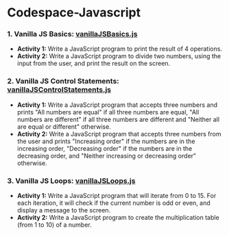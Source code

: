 # Codespace-Javascript
### 1. Vanilla JS Basics: [vanillaJSBasics.js](/vanillaJSBasics.js) ### 
* **Activity 1:** Write a JavaScript program to print the result of 4 operations.
* **Activity 2:** Write a JavaScript program to divide two numbers, using the input from the user, and print the result on the screen.

### 2. Vanilla JS Control Statements: [vanillaJSControlStatements.js](/vanillaJSControlStatements.js) ### 
* **Activity 1:** Write a JavaScript program that accepts three numbers and prints "All numbers are equal" if all three numbers are equal, "All numbers are different" if all three numbers are different and "Neither all are equal or different" otherwise.
* **Activity 2:** Write a JavaScript program that accepts three numbers from the user and prints "Increasing order" if the numbers are in the increasing order, "Decreasing order" if the numbers are in the decreasing order, and "Neither increasing or decreasing order" otherwise.

### 3. Vanilla JS Loops: [vanillaJSLoops.js](/vanillaJSLoops.js) ### 
* **Activity 1:** Write a JavaScript program that will iterate from 0 to 15. For each iteration, it will check if the current number is odd or even, and display a message to the screen.
* **Activity 2:** Write a JavaScript program to create the multiplication table (from 1 to 10) of a number.
